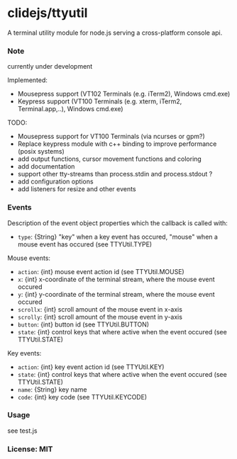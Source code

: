 # clidejs/ttyutil #

A terminal utility module for node.js serving a cross-platform console api.

### Note ###
currently under development

Implemented:
 - Mousepress support (VT102 Terminals (e.g. iTerm2), Windows cmd.exe)
 - Keypress support (VT100 Terminals (e.g. xterm, iTerm2, Terminal.app,..), Windows cmd.exe)

TODO:
 - Mousepress support for VT100 Terminals (via ncurses or gpm?)
 - Replace keypress module with c++ binding to improve performance (posix systems)
 - add output functions, cursor movement functions and coloring
 - add documentation
 - support other tty-streams than process.stdin and process.stdout ?
 - add configuration options
 - add listeners for resize and other events

### Events ###
Description of the event object properties which the callback is called with:

 - `type`: {String} "key" when a key event has occured, "mouse" when a mouse event has occured (see TTYUtil.TYPE)

Mouse events:
 - `action`: {int} mouse event action id (see TTYUtil.MOUSE)
 - `x`: {int} x-coordinate of the terminal stream, where the mouse event occured
 - `y`: {int} y-coordinate of the terminal stream, where the mouse event occured
 - `scrollx`: {int} scroll amount of the mouse event in x-axis
 - `scrolly`: {int} scroll amount of the mouse event in y-axis
 - `button`: {int} button id (see TTYUtil.BUTTON)
 - `state`: {int} control keys that where active when the event occured (see TTYUtil.STATE)

Key events:
 - `action`: {int} key event action id (see TTYUtil.KEY)
 - `state`: {int} control keys that where active when the event occured (see TTYUtil.STATE)
 - `name`: {String} key name
 - `code`: {int} key code (see TTYUtil.KEYCODE)

### Usage ###
see test.js

### License: MIT ###
